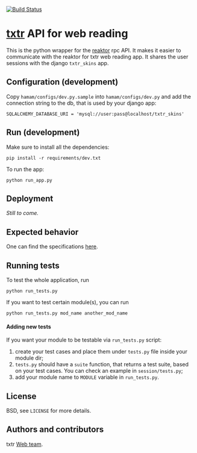 [![Build Status](https://travis-ci.org/txtr/hamam.svg?branch=master)](https://travis-ci.org/txtr/hamam)

# [txtr](http://txtr.com/) API for web reading

This is the python wrapper for the [reaktor](http://txtr.com/reaktor/) rpc API.
It makes it easier to communicate with the reaktor for txtr web reading app.
It shares the user sessions with the django `txtr_skins` app.

## Configuration (development)

Copy `hamam/configs/dev.py.sample` into `hamam/configs/dev.py` and add the connection
string to the db, that is used by your django app:
```
SQLALCHEMY_DATABASE_URI = 'mysql://user:pass@localhost/txtr_skins'
```

## Run (development)

Make sure to install all the dependencies:
```
pip install -r requirements/dev.txt
```
To run the app:
```
python run_app.py
```

## Deployment
_Still to come._

## Expected behavior

One can find the specifications [here](https://jira.txtr.com/secure/attachment/68184/txtr_api.pdf).

## Running tests

To test the whole application, run
```
python run_tests.py
```
If you want to test certain module(s), you can run
```
python run_tests.py mod_name another_mod_name
```

#### Adding new tests

If you want your module to be testable via `run_tests.py` script:

1. create your test cases and place them under `tests.py` file inside your module dir;
2. `tests.py` should have a `suite` function, that returns a test suite, based on your test cases. You can check an example in `session/tests.py`;
3. add your module name to `MODULE` variable in `run_tests.py`.

## License

BSD, see `LICENSE` for more details.

## Authors and contributors

txtr [Web team](mailto:web-dev@txtr.com).
